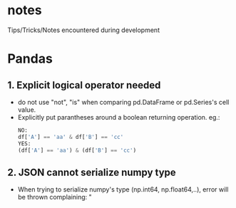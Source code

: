 # notes
Tips/Tricks/Notes encountered during development

# Pandas
## 1. Explicit logical operator needed
- do not use "not", "is" when comparing pd.DataFrame or pd.Series's cell value.
- Explicitly put parantheses around a boolean returning operation. eg.:
    ``` python
    NO: 
    df['A'] == 'aa' & df['B'] == 'cc'
    YES: 
    (df['A'] == 'aa') & (df['B'] == 'cc')
    ```
## 2. JSON cannot serialize numpy type
- When trying to serialize numpy's type (np.int64, np.float64,..), error will be thrown complaining:
  "
